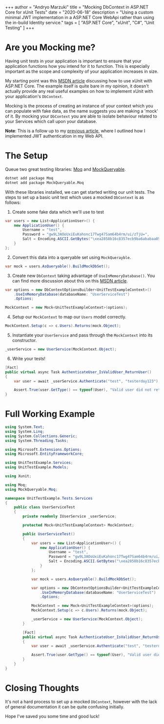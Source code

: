 +++
author = "Andryo Marzuki"
title = "Mocking DbContext in ASP.NET Core for xUnit Tests"
date = "2020-06-18"
description = "Using a custom minimal JWT implementation in a ASP.NET Core WebApi rather than using the in-build Identity service."
tags = [
    "ASP.NET Core", "xUnit", "C#", "Unit Testing"
]
+++

# Are you Mocking me?

Having unit tests in your application is important to ensure that your application functions how you intend for it to function. This is especially important as the scope and complexity of your application increases in size.

My starting point was this [MSDN article](https://docs.microsoft.com/en-us/dotnet/core/testing/unit-testing-with-dotnet-test) discussing how to use xUnit with ASP.NET Core. The example itself is quite bare in my opinion, it doesn't actually provide any real useful examples on how to implement xUnit with your application's `DbContext`.

Mocking is the process of creating an instance of your context which you can populate with fake data, as the name suggests you are making a 'mock' of it. By mocking your `DbContext` you are able to isolate behaviour related to your Services which call upon your database.

**Note**: This is a follow up to my [previous article](https://marzukia.github.io/post/aspnet-jwt-webapi/), where I outlined how I implemented JWT authentication in my Web API.

# The Setup

Queue two great testing libraries: [Moq](https://github.com/Moq/moq4/) and [MockQueryable](https://github.com/romantitov/MockQueryable).

```bash
dotnet add package Moq
dotnet add package MockQueryable.Moq
```

With these libraries installed, we can get started writing our unit tests. The steps to set up a basic unit test which uses a mocked `DbContext` is as follows:

1. Create some fake data which we'll use to test
```cs
var users = new List<ApplicationUser>() {
    new ApplicationUser() {
        Username = "test",
        Password = "gw9L3AOoUxiEuKahonc17Twg47Sam64b4rm/ui/zTjU=",
        Salt = Encoding.ASCII.GetBytes("\xea2858b16c8357ecb9ba6ababaa05594")
    }
};
```
2. Convert this data into a queryable set using `MockQuerayble`.

```cs
var mock = users.AsQueryable().BuildMockDbSet();
```

3. Create new `DbContext` taking advantage of `UseInMemoryDatabase()`. You can find more discussion about this on this [MSDN article](https://docs.microsoft.com/en-us/ef/core/miscellaneous/testing/).

```cs
var options = new DbContextOptionsBuilder<UnitTestExampleContext>()
    .UseInMemoryDatabase(databaseName: "UserServiceTest")
    .Options;

MockContext = new Mock<UnitTestExampleContext>(options);
```

4. Setup our `MockContext` to map our `Users` model correctly.

```cs
MockContext.Setup(c => c.Users).Returns(mock.Object);
```

5. Instantiate your `UserService` and pass through the `MockContext` into its constructor.

```cs
_userService = new UserService(MockContext.Object);
```

6. Write your tests!

```cs
[Fact]
public virtual async Task AuthenticateUser_IsValidUser_ReturnUser()
{
    var user = await _userService.Authenticate("test", "testerday123");

    Assert.True(user.GetType() == typeof(User), "Valid user did not return a User object");
}
```

# Full Working Example

```cs
using System.Text;
using System.Linq;
using System.Collections.Generic;
using System.Threading.Tasks;

using Microsoft.Extensions.Options;
using Microsoft.EntityFrameworkCore;

using UnitTestExample.Services;
using UnitTestExample.Models;

using Xunit;

using Moq;
using MockQueryable.Moq;

namespace UnitTestExample.Tests.Services
{
    public class UserServiceTest
    {
        private readonly IUserService _userService;

        protected Mock<UnitTestExampleContext> MockContext;

        public UserServiceTest()
        {
            var users = new List<ApplicationUser>() {
                new ApplicationUser() {
                    Username = "test",
                    Password = "gw9L3AOoUxiEuKahonc17Twg47Sam64b4rm/ui/zTjU=",
                    Salt = Encoding.ASCII.GetBytes("\xea2858b16c8357ecb9ba6ababaa05594")
                }
            };

            var mock = users.AsQueryable().BuildMockDbSet();

            var options = new DbContextOptionsBuilder<UnitTestExampleContext>()
                .UseInMemoryDatabase(databaseName: "UserServiceTest")
                .Options;

            MockContext = new Mock<UnitTestExampleContext>(options);
            MockContext.Setup(c => c.Users).Returns(mock.Object);

            _userService = new UserService(MockContext.Object);
        }

        [Fact]
        public virtual async Task AuthenticateUser_IsValidUser_ReturnUser()
        {
            var user = await _userService.Authenticate("test", "testerday123");

            Assert.True(user.GetType() == typeof(User), "Valid user did not return a User object");
        }
    }
}
```

# Closing Thoughts

It's not a hard process to set up a mocked `DbContext`, however with the lack of general documentation it can be quite confusing initially.

Hope I've saved you some time and good luck!
